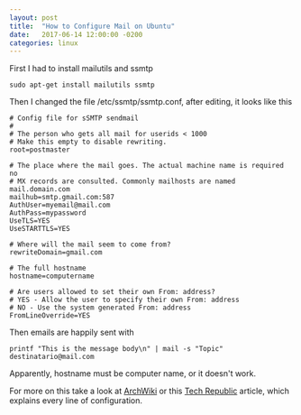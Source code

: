 ```yaml
---
layout: post
title:  "How to Configure Mail on Ubuntu"
date:   2017-06-14 12:00:00 -0200
categories: linux
---
```


First I had to install mailutils and ssmtp

    sudo apt-get install mailutils ssmtp

Then I changed the file /etc/ssmtp/ssmtp.conf,
after editing, it looks like this

```
# Config file for sSMTP sendmail
#
# The person who gets all mail for userids < 1000
# Make this empty to disable rewriting.
root=postmaster

# The place where the mail goes. The actual machine name is required no
# MX records are consulted. Commonly mailhosts are named mail.domain.com
mailhub=smtp.gmail.com:587
AuthUser=myemail@mail.com
AuthPass=mypassword
UseTLS=YES
UseSTARTTLS=YES

# Where will the mail seem to come from?
rewriteDomain=gmail.com

# The full hostname
hostname=computername

# Are users allowed to set their own From: address?
# YES - Allow the user to specify their own From: address
# NO - Use the system generated From: address
FromLineOverride=YES
```

Then emails are happily sent with

    printf "This is the message body\n" | mail -s "Topic" destinatario@mail.com

Apparently, hostname must be computer name, or it doesn't work.

For more on this take a look at
<a href="https://wiki.archlinux.org/index.php/SSMTP">ArchWiki</a>
or this
<a href="http://www.techrepublic.com/blog/it-security/use-ssmtp-to-send-e-mail-simply-and-securely/">
Tech Republic</a> article, which explains every line of configuration.
